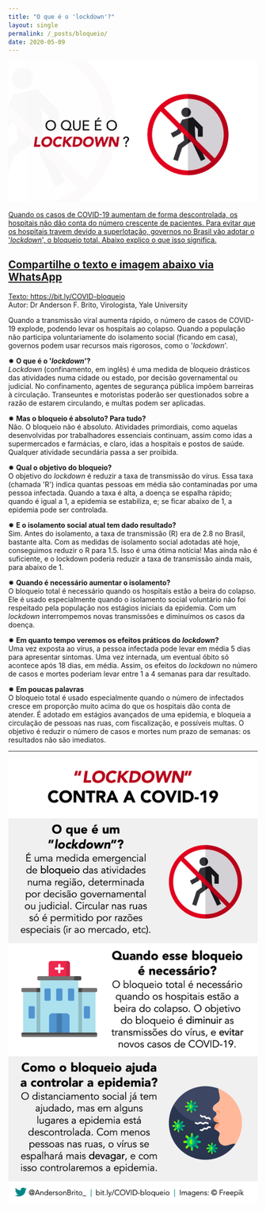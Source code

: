 ```yaml
---
title: "O que é o 'lockdown'?"
layout: single
permalink: /_posts/bloqueio/
date: 2020-05-09
---
```


<a href="https://bit.ly/COVID-bloqueio"><img src="/assets/images/bloqueio.png" width="700">

Quando os casos de COVID-19 aumentam de forma descontrolada, os hospitais não dão conta do número crescente de pacientes. Para evitar que os hospitais travem devido a superlotação, governos no Brasil vão adotar o '*lockdown*', o bloqueio total. Abaixo explico o que isso significa.

## Compartilhe o texto e imagem abaixo via WhatsApp

Texto: <https://bit.ly/COVID-bloqueio><br>
Autor: Dr Anderson F. Brito, Virologista, Yale University

Quando a transmissão viral aumenta rápido, o número de casos de COVID-19 explode, podendo levar os hospitais ao colapso. Quando a população não participa voluntariamente do isolamento social (ficando em casa), governos podem usar recursos mais rigorosos, como o '*lockdown*'.

✹ **O que é o '*lockdown*'?**<br />
*Lockdown* (confinamento, em inglês) é uma medida de bloqueio drásticos das atividades numa cidade ou estado, por decisão governamental ou judicial. No confinamento, agentes de segurança pública impõem barreiras à circulação. Transeuntes e motoristas poderão ser questionados sobre a razão de estarem circulando, e multas podem ser aplicadas.

✹ **Mas o bloqueio é absoluto? Para tudo?**<br />
Não. O bloqueio não é absoluto. Atividades primordiais, como aquelas desenvolvidas por trabalhadores essenciais continuam, assim como idas a supermercados e farmácias, e claro, idas a hospitais e postos de saúde. Qualquer atividade secundária passa a ser proibida.

✹ **Qual o objetivo do bloqueio?**<br />
O objetivo do *lockdown* é reduzir a taxa de transmissão do vírus. Essa taxa (chamada 'R') indica quantas pessoas em média são contaminadas por uma pessoa infectada. Quando a taxa é alta, a doença se espalha rápido; quando é igual a 1, a epidemia se estabiliza, e; se ficar abaixo de 1, a epidemia pode ser controlada.

✹ **E o isolamento social atual tem dado resultado?**<br />
Sim. Antes do isolamento, a taxa de transmissão (R) era de 2.8 no Brasil, bastante alta. Com as medidas de isolamento social adotadas até hoje, conseguimos reduzir o R para 1.5. Isso é uma ótima notícia! Mas ainda não é suficiente, e o lockdown poderia reduzir a taxa de transmissão ainda mais, para abaixo de 1.

✹ **Quando é necessário aumentar o isolamento?**<br />
O bloqueio total é necessário quando os hospitais estão a beira do colapso. Ele é usado especialmente quando o isolamento social voluntário não foi respeitado pela população nos estágios iniciais da epidemia.  Com um *lockdown* interrompemos novas transmissões e diminuímos os casos da doença.

✹ **Em quanto tempo veremos os efeitos práticos do *lockdown*?**<br />
Uma vez exposta ao vírus, a pessoa infectada pode levar em média 5 dias para apresentar sintomas. Uma vez internada, um eventual óbito só acontece após 18 dias, em média. Assim, os efeitos do *lockdown* no número de casos e mortes poderiam levar entre 1 a 4 semanas para dar resultado.

✹ **Em poucas palavras**<br />
O bloqueio total é usado especialmente quando o número de infectados cresce em proporção muito acima do que os hospitais dão conta de atender. É adotado em estágios avançados de uma epidemia, e bloqueia a circulação de pessoas nas ruas, com fiscalização, e possíveis multas. O objetivo é reduzir o número de casos e mortes num prazo de semanas: os resultados não são imediatos.

***

<img src="/assets/images/lockdown-zap.png">

<!-- ## Compartilhe em suas redes sociais -->
